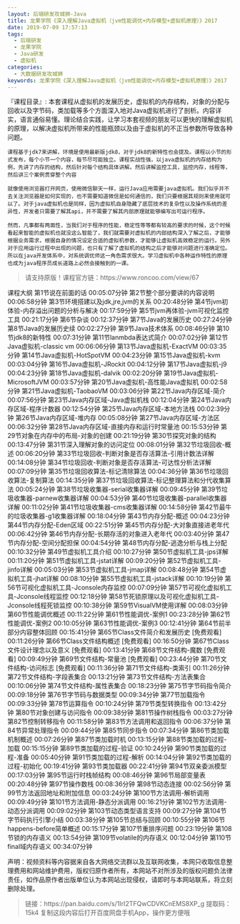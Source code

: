 ```yaml
---
layout: 后端研发攻城狮-Java
title: 龙果学院《深入理解Java虚拟机（jvm性能调优+内存模型+虚拟机原理）》2017
date: 2019-07-09 17:57:13
tags:
  - 后端研发
  - 龙果学院
  - Java研发
  - 虚拟机
categories:
  - 大数据研发攻城狮
keywords: 龙果学院《深入理解Java虚拟机（jvm性能调优+内存模型+虚拟机原理）》2017
---
```


『课程目录』: 
本套课程从虚拟机的发展历史，虚拟机的内存结构，对象的分配与回收以及字节码，类加载等多个方面深入地对Java虚拟机进行了剖析。内容详实，语言通俗易懂。理论结合实践，让学习本套视频的朋友可以更快的理解虚拟机的原理，以解决虚拟机所带来的性能瓶颈以及由于虚拟机的不正当参数所导致各种问题。

    课程基于jdk7来讲解，环境是使用最新版jdk8，对于jdk8的新特性也会提及。课程以小节的形式发布，每个小节一个内容，每节尽可能独立。课程实战性强，以java虚拟机的内存结构为例，先讲了内存的结构，然后针对每个结构具体讲解。然后讲解监控工具，监控内存，线程等，然后讲三个案例贯穿整个内容

    就像使用浏览器打开网页，使用微信聊天一样，运行Java应用需要java虚拟机。我们似乎并不去关注浏览器是如何实现的，也不需要知道微信是如何通信的，我们只要根据其规则来使用就可以了。对于java虚拟机也是同样，因为虚拟机自身隐藏了底层技术的复杂性以及操作系统的差异性，开发者只需要了解其api，并不需要了解其内部原理就能够编写出可运行程序。

    然而，凡事都有两面性，当我们对于程序的性能，稳定性等等都有较高的要求的时候，这个时候看起来智能的虚拟机也就没这么智能了，我们就需要对虚拟机的内部结构深入了解之后，才能够根据业务需求，根据自身的情况设定合适的虚拟机参数，才能够让虚拟机高效稳定的运行。另外对于应用运行过程中出现的问题，也只有了解了虚拟机的结构之后才能够对问题进行准确定位。所以在java开发体系中，对系统调优师这一角色需求很大。学习虚拟机中各种运作特性的原理也成为java程序员成长道路上必然会接触到的一课。

<!-- more -->  
<blockquote class="blockquote-center">
请支持原版！课程官方链：https://www.roncoo.com/view/67</blockquote>
</blockquote>

课程大纲
第1节说在前面的话                                                                         00:05:07分钟 
第2节整个部分要讲的内容说明                                                         00:06:58分钟 
第3节环境搭建以及jdk,jre,jvm的关系                                                00:20:48分钟 
第4节jvm初体验-内存溢出问题的分析与解决                                      00:17:59分钟 
第5节jvm再体验-jvm可视化监控工具                                                00:21:17分钟 
第6节杂谈                                                                                     00:12:37分钟 
第7节Java的发展历史                                                                      00:27:24分钟 
第8节Java的发展历史续                                                                   00:02:27分钟 
第9节Java技术体系                                                                          00:08:46分钟 
第10节jdk8的新特性                                                                         00:07:31分钟 
第11节lanmbda表达式简介                                                                00:07:02分钟 
第12节Java虚拟机-classic vm                                                             00:06:06分钟 
第13节Java虚拟机-ExactVM                                                                00:03:35分钟 
第14节Java虚拟机-HotSpotVM                                                           00:04:23分钟 
第15节Java虚拟机-kvm                                                                     00:03:04分钟 
第16节Java虚拟机-JRockit                                                                 00:04:12分钟 
第17节Java虚拟机-j9                                                                        00:04:23分钟 
第18节Java虚拟机-dalvik                                                                  00:02:20分钟 
第19节Java虚拟机-MicrosoftJVM                                                        00:03:57分钟 
第20节Java虚拟机-高性能Java虚拟机                                                 00:02:58分钟 
第21节Java虚拟机-TaobaoVM                                                           00:03:06分钟 
第22节Java内存区域-简介                                                                00:07:56分钟 
第23节Java内存区域-Java虚拟机栈                                                    00:12:04分钟 
第24节Java内存区域-程序计数器                                                        00:12:54分钟 
第25节Java内存区域-本地方法栈                                                        00:02:39分钟 
第26节Java内存区域-堆内存                                                              00:05:08分钟 
第27节Java内存区域-方法区                                                             00:06:32分钟 
第28节Java内存区域-直接内存和运行时常量池                                   00:15:53分钟 
第29节对象在内存中的布局-对象的创建                                            00:21:19分钟 
第30节探究对象的结构                                                                    00:13:47分钟 
第31节深入理解对象的访问定位                                                        00:08:01分钟 
第32节垃圾回收-概述                                                                      00:06:20分钟 
第33节垃圾回收-判断对象是否存活算法-引用计数法详解                    00:14:08分钟 
第34节垃圾回收-判断对象是否存活算法-可达性分析法详解                 00:07:09分钟 
第35节垃圾回收算法-标记清除算法                                                 00:04:36分钟 
第36节垃圾回收算法-复制算法                                                        00:14:35分钟 
第37节垃圾回收算法-标记整理算法和分代收集算法                            00:05:24分钟 
第38节垃圾收集器-serial收集器详解                                                00:09:45分钟 
第39节垃圾收集器-parnew收集器详解                                                00:04:53分钟 
第40节垃圾收集器-parallel收集器详解                                                00:11:02分钟 
第41节垃圾收集器-cms收集器详解                                                00:14:58分钟 
第42节最牛的垃圾收集器-g1收集器详解                                        00:18:04分钟 
第43节内存分配-概述                                                                        00:04:23分钟 
第44节内存分配-Eden区域                                                                00:22:51分钟 
第45节内存分配-大对象直接进老年代                                                00:06:42分钟 
第46节内存分配-长期存活的对象进入老年代                                        00:03:40分钟 
第47节内存分配-空间分配担保                                                        00:04:54分钟 
第48节内存分配-逃逸分析与栈上分配                                                00:10:32分钟 
第49节虚拟机工具介绍                                                                00:10:27分钟 
第50节虚拟机工具-jps详解                                                                00:11:20分钟 
第51节虚拟机工具-jstat详解                                                        00:09:20分钟 
第52节虚拟机工具-jinfo详解                                                        00:05:03分钟 
第53节虚拟机工具-jmap详解                                                        00:08:48分钟 
第54节虚拟机工具-jhat详解                                                                00:08:10分钟 
第55节虚拟机工具-jstack详解                                                         00:10:19分钟 
第56节可视化虚拟机工具-Jconsole内存监控                                        00:07:09分钟 
第57节可视化虚拟机工具-Jconsole线程监控                                         00:12:18分钟 
第58节死锁原理以及可视化虚拟机工具-Jconsole线程死锁监控                00:10:38分钟 
第59节VisualVM使用详解                                                                 00:08:03分钟 
第60节性能调优概述                                                                         00:11:22分钟 
第61节性能调优-案例1                                                                 00:23:28分钟 
第62节性能调优-案例2                                                                 00:10:05分钟 
第63节性能调优-案例3                                                                 00:12:41分钟 
第64节前半部分内容整体回顾                                                        00:15:41分钟 
第65节Class文件简介和发展历史 [免费观看]                                          00:11:26分钟 
第66节Class文件结构概述 [免费观看]                                                 00:16:50分钟 
第67节Class文件设计理念以及意义 [免费观看]                                  00:13:41分钟 
第68节文件结构-魔数 [免费观看]                                                 00:09:49分钟 
第69节文件结构-常量池 [免费观看]                                                 00:23:44分钟 
第70节文件结构-访问标志 [免费观看]                                                 00:11:36分钟 
第71节文件结构-类索引                                                                00:11:26分钟 
第72节文件结构-字段表集合                                                        00:13:21分钟 
第73节文件结构-方法表集合                                                        00:10:06分钟 
第74节文件结构-属性表集合                                                        00:18:23分钟 
第75节字节码指令简介                                                                 00:09:18分钟 
第76节字节码与数据类型                                                                 00:09:34分钟 
第77节加载指令                                                                                 00:09:33分钟 
第78节运算指令                                                                                 00:10:24分钟 
第79节类型转换指令                                                                                00:13:42分钟 
第80节对象创建与访问指令                                                                 00:09:38分钟 
第81节操作树栈指令                                                                                00:03:27分钟 
第82节控制转移指令                                                                                00:11:58分钟 
第83节方法调用和返回指令                                                                 00:06:37分钟 
第84节异常处理指令                                                                                00:09:44分钟 
第85节同步指令                                                                                 00:07:34分钟 
第86节类加载机制概述                                                                00:07:26分钟 
第87节类加载时机                                                                         00:13:15分钟 
第88节类加载的过程-加载                                                                00:15:15分钟 
第89节类加载的过程-验证                                                                00:10:24分钟 
第90节类加载的过程-准备                                                                00:05:40分钟 
第91节类加载的过程-解析                                                                00:14:04分钟 
第92节类加载的过程-初始化                                                        00:19:41分钟 
第93节类加载器                                                                                 00:22:41分钟 
第94节双亲委派模型                                                                                00:17:03分钟 
第95节运行时栈帧结构                                                                00:08:46分钟 
第96节局部变量表                                                                                00:20:48分钟 
第97节操作数栈                                                                                 00:08:36分钟 
第98节动态连接                                                                                 00:02:56分钟 
第99节方法返回地址和附加信息                                                        00:03:24分钟 
第100节方法调用-解析调用                                                                00:09:49分钟 
第101节方法调用-静态分派调用                                                        00:16:21分钟 
第102节方法调用-动态分派调用                                                        00:09:02分钟 
第103节动态类型语言支持                                                                00:09:27分钟 
第104节字节码执行引擎小结                                                        00:03:38分钟 
第105节总结与回顾                                                                        00:10:55分钟 
第106节happens-before简单概述                                                   00:15:17分钟 
第107节重排序问题                                                                      00:23:19分钟 
第108节锁的内存语义                                                                   00:13:54分钟 
第109节volatile的内存语义                                                            00:12:04分钟 
第110节final域内存语义                                                                00:34:07分钟 
<div class="post-copyright">
    <div class="post-copyright__author">
      <span class="post-copyright-meta">声明：视频资料等内容据来自各大网络交流群以及互联网收集，本网只收取信息整理费用和网站维护费用，版权归原作者所有，本网站不对所涉及的版权问题负法律责任，如作品原作者出版单位认为本网站出现侵权，请即时与本网站联系，将立刻删除处理。 </span>
    </div>
</div>

<blockquote class="blockquote-center">
链接：https://pan.baidu.com/s/1IrI2TFQwCDVKCnEMS8XP_g 
提取码：15k4 
复制这段内容后打开百度网盘手机App，操作更方便哦
</blockquote>

